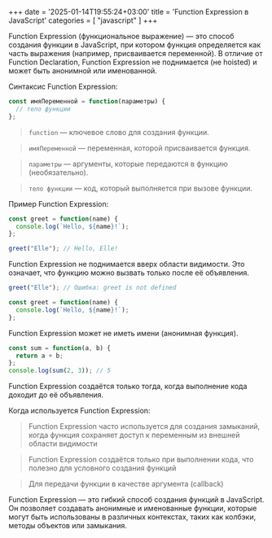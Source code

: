 +++
date = '2025-01-14T19:55:24+03:00'
title = 'Function Expression в JavaScript'
categories = [ "javascript" ]
+++

Function Expression (функциональное выражение) — это способ создания функции в JavaScript, при котором функция определяется как часть выражения (например, присваивается переменной). В отличие от Function Declaration, Function Expression не поднимается (не hoisted) и может быть анонимной или именованной.

Синтаксис Function Expression:
```js
const имяПеременной = function(параметры) {
  // тело функции
};
```

>`function` — ключевое слово для создания функции.

>`имяПеременной` — переменная, которой присваивается функция.

>`параметры` — аргументы, которые передаются в функцию (необязательно).

>`тело функции` — код, который выполняется при вызове функции.

Пример Function Expression:
```js
const greet = function(name) {
  console.log(`Hello, ${name}!`);
};

greet("Elle"); // Hello, Elle!
```

Function Expression не поднимается вверх области видимости. Это означает, что функцию можно вызвать только после её объявления.
```js
greet("Elle"); // Ошибка: greet is not defined

const greet = function(name) {
  console.log(`Hello, ${name}!`);
};
```

Function Expression может не иметь имени (анонимная функция).
```js
const sum = function(a, b) {
  return a + b;
};
console.log(sum(2, 3)); // 5
```
Function Expression создаётся только тогда, когда выполнение кода доходит до её объявления.

Когда используется Function Expression:

>Function Expression часто используется для создания замыканий, когда функция сохраняет доступ к переменным из внешней области видимости

>Function Expression создаётся только при выполнении кода, что полезно для условного создания функций

>Для передачи функции в качестве аргумента (callback)

Function Expression — это гибкий способ создания функций в JavaScript. Он позволяет создавать анонимные и именованные функции, которые могут быть использованы в различных контекстах, таких как колбэки, методы объектов или замыкания. 